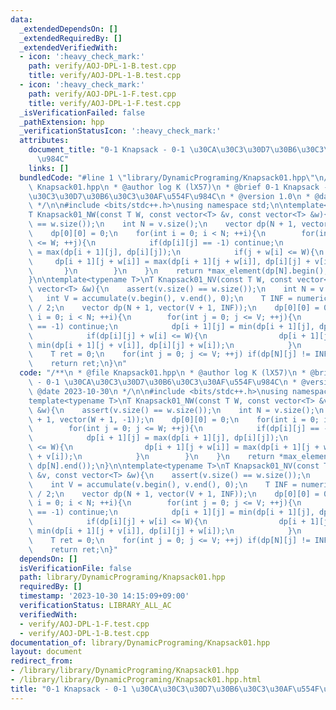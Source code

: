 ```yaml
---
data:
  _extendedDependsOn: []
  _extendedRequiredBy: []
  _extendedVerifiedWith:
  - icon: ':heavy_check_mark:'
    path: verify/AOJ-DPL-1-B.test.cpp
    title: verify/AOJ-DPL-1-B.test.cpp
  - icon: ':heavy_check_mark:'
    path: verify/AOJ-DPL-1-F.test.cpp
    title: verify/AOJ-DPL-1-F.test.cpp
  _isVerificationFailed: false
  _pathExtension: hpp
  _verificationStatusIcon: ':heavy_check_mark:'
  attributes:
    document_title: "0-1 Knapsack - 0-1 \u30CA\u30C3\u30D7\u30B6\u30C3\u30AF\u554F\
      \u984C"
    links: []
  bundledCode: "#line 1 \"library/DynamicPrograming/Knapsack01.hpp\"\n/**\n * @file\
    \ Knapsack01.hpp\n * @author log K (lX57)\n * @brief 0-1 Knapsack - 0-1 \u30CA\
    \u30C3\u30D7\u30B6\u30C3\u30AF\u554F\u984C\n * @version 1.0\n * @date 2023-10-30\n\
    \ */\n\n#include <bits/stdc++.h>\nusing namespace std;\n\ntemplate<typename T>\n\
    T Knapsack01_NW(const T W, const vector<T> &v, const vector<T> &w){\n    assert(v.size()\
    \ == w.size());\n    int N = v.size();\n    vector dp(N + 1, vector(W + 1, -1));\n\
    \    dp[0][0] = 0;\n    for(int i = 0; i < N; ++i){\n        for(int j = 0; j\
    \ <= W; ++j){\n            if(dp[i][j] == -1) continue;\n            dp[i + 1][j]\
    \ = max(dp[i + 1][j], dp[i][j]);\n            if(j + w[i] <= W){\n           \
    \     dp[i + 1][j + w[i]] = max(dp[i + 1][j + w[i]], dp[i][j] + v[i]);\n     \
    \       }\n        }\n    }\n    return *max_element(dp[N].begin(), dp[N].end());\n\
    }\n\ntemplate<typename T>\nT Knapsack01_NV(const T W, const vector<T> &v, const\
    \ vector<T> &w){\n    assert(v.size() == w.size());\n    int N = v.size();\n \
    \   int V = accumulate(v.begin(), v.end(), 0);\n    T INF = numeric_limits<T>::max()\
    \ / 2;\n    vector dp(N + 1, vector(V + 1, INF));\n    dp[0][0] = 0;\n    for(int\
    \ i = 0; i < N; ++i){\n        for(int j = 0; j <= V; ++j){\n            if(dp[i][j]\
    \ == -1) continue;\n            dp[i + 1][j] = min(dp[i + 1][j], dp[i][j]);\n\
    \            if(dp[i][j] + w[i] <= W){\n                dp[i + 1][j + v[i]] =\
    \ min(dp[i + 1][j + v[i]], dp[i][j] + w[i]);\n            }\n        }\n    }\n\
    \    T ret = 0;\n    for(int j = 0; j <= V; ++j) if(dp[N][j] != INF) ret = j;\n\
    \    return ret;\n}\n"
  code: "/**\n * @file Knapsack01.hpp\n * @author log K (lX57)\n * @brief 0-1 Knapsack\
    \ - 0-1 \u30CA\u30C3\u30D7\u30B6\u30C3\u30AF\u554F\u984C\n * @version 1.0\n *\
    \ @date 2023-10-30\n */\n\n#include <bits/stdc++.h>\nusing namespace std;\n\n\
    template<typename T>\nT Knapsack01_NW(const T W, const vector<T> &v, const vector<T>\
    \ &w){\n    assert(v.size() == w.size());\n    int N = v.size();\n    vector dp(N\
    \ + 1, vector(W + 1, -1));\n    dp[0][0] = 0;\n    for(int i = 0; i < N; ++i){\n\
    \        for(int j = 0; j <= W; ++j){\n            if(dp[i][j] == -1) continue;\n\
    \            dp[i + 1][j] = max(dp[i + 1][j], dp[i][j]);\n            if(j + w[i]\
    \ <= W){\n                dp[i + 1][j + w[i]] = max(dp[i + 1][j + w[i]], dp[i][j]\
    \ + v[i]);\n            }\n        }\n    }\n    return *max_element(dp[N].begin(),\
    \ dp[N].end());\n}\n\ntemplate<typename T>\nT Knapsack01_NV(const T W, const vector<T>\
    \ &v, const vector<T> &w){\n    assert(v.size() == w.size());\n    int N = v.size();\n\
    \    int V = accumulate(v.begin(), v.end(), 0);\n    T INF = numeric_limits<T>::max()\
    \ / 2;\n    vector dp(N + 1, vector(V + 1, INF));\n    dp[0][0] = 0;\n    for(int\
    \ i = 0; i < N; ++i){\n        for(int j = 0; j <= V; ++j){\n            if(dp[i][j]\
    \ == -1) continue;\n            dp[i + 1][j] = min(dp[i + 1][j], dp[i][j]);\n\
    \            if(dp[i][j] + w[i] <= W){\n                dp[i + 1][j + v[i]] =\
    \ min(dp[i + 1][j + v[i]], dp[i][j] + w[i]);\n            }\n        }\n    }\n\
    \    T ret = 0;\n    for(int j = 0; j <= V; ++j) if(dp[N][j] != INF) ret = j;\n\
    \    return ret;\n}"
  dependsOn: []
  isVerificationFile: false
  path: library/DynamicPrograming/Knapsack01.hpp
  requiredBy: []
  timestamp: '2023-10-30 14:15:09+09:00'
  verificationStatus: LIBRARY_ALL_AC
  verifiedWith:
  - verify/AOJ-DPL-1-F.test.cpp
  - verify/AOJ-DPL-1-B.test.cpp
documentation_of: library/DynamicPrograming/Knapsack01.hpp
layout: document
redirect_from:
- /library/library/DynamicPrograming/Knapsack01.hpp
- /library/library/DynamicPrograming/Knapsack01.hpp.html
title: "0-1 Knapsack - 0-1 \u30CA\u30C3\u30D7\u30B6\u30C3\u30AF\u554F\u984C"
---
```

